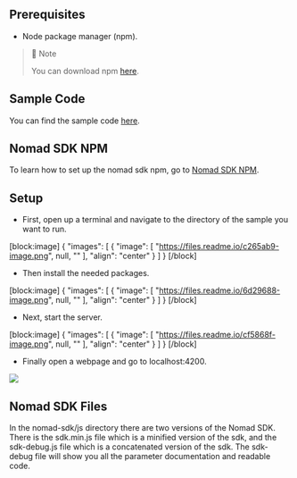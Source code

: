 ## Prerequisites

- Node package manager (npm).

> 📘 Note
> 
> You can download npm [here](https://nodejs.org/en/download).

## Sample Code

You can find the sample code [here](https://github.com/Nomad-Media/samples/archive/refs/heads/main.zip).

## Nomad SDK NPM

To learn how to set up the nomad sdk npm, go to [Nomad SDK NPM](doc:nomad-sdk).

## Setup

- First, open up a terminal and navigate to the directory of the sample you want to run.

[block:image]
{
  "images": [
    {
      "image": [
        "https://files.readme.io/c265ab9-image.png",
        null,
        ""
      ],
      "align": "center"
    }
  ]
}
[/block]


- Then install the needed packages.

[block:image]
{
  "images": [
    {
      "image": [
        "https://files.readme.io/6d29688-image.png",
        null,
        ""
      ],
      "align": "center"
    }
  ]
}
[/block]


- Next, start the server.

[block:image]
{
  "images": [
    {
      "image": [
        "https://files.readme.io/cf5868f-image.png",
        null,
        ""
      ],
      "align": "center"
    }
  ]
}
[/block]


- Finally open a webpage and go to localhost:4200.

![](https://files.readme.io/978ae99-image.png)

## Nomad SDK Files

In the nomad-sdk/js directory there are two versions of the Nomad SDK. There is the sdk.min.js file which is a minified version of the sdk, and the sdk-debug.js file which is a concatenated version of the sdk. The sdk-debug file will show you all the parameter documentation and readable code.